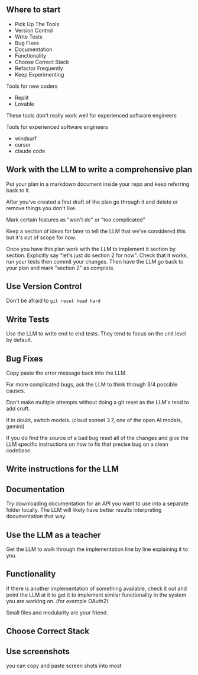 ## Where to start

- Pick Up The Tools
- Version Control
- Write Tests
- Bug Fixes
- Documentation
- Functionality
- Choose Correct Stack
- Refactor Frequently
- Keep Experimenting

Tools for new coders

- Replit
- Lovable

These tools don't really work well for experienced software engineers

Tools for experienced software engineers

- windsurf
- cursor
- claude code

## Work with the LLM to write a comprehensive plan

Put your plan in a markdown document inside your repo and keep referring back to it.

After you've created a first draft of the plan go through it and delete or remove things you don't like.

Mark certain features as "won't do" or "too complicated"

Keep a section of ideas for later to tell the LLM that we've considered this but it's out of scope for now. 

Once you have this plan work with the LLM to implement it section by section. Explicitly say "let's just do section 2 for now".  Check that it works, run your tests then commit your changes.
Then have the LLM go back to your plan and mark "section 2" as complete.

## Use Version Control

Don't be afraid to `git reset head hard`

## Write Tests

Use the LLM to write end to end tests. They tend to focus on the unit level by default.

## Bug Fixes

Copy paste the error message back into the LLM.

For more complicated bugs, ask the LLM to think through 3/4 possible causes.

Don't make multiple attempts without doing a git reset as the LLM's tend to add cruft.

If in doubt, switch models. (claud sonnet 3.7, one of the open AI models, gemini)

If you do find the source of a bad bug reset all of the changes and give the LLM specific instructions on how to fix that precise bug on a clean codebase.

## Write instructions for the LLM

## Documentation

Try downloading documentation for an API you want to use into a separate folder locally. The LLM will likely have better results interpreting documentation that way.


## Use the LLM as a teacher

Get the LLM to walk through the implementation line by line explaining it to you.

## Functionality

If there is another implementation of something available, check it out and point the LLM at it to get it to implement similar functionality in the system you are working on. (for example OAuth2)

Small files and modularity are your friend.

## Choose Correct Stack

## Use screenshots

you can copy and paste screen shots into most 

